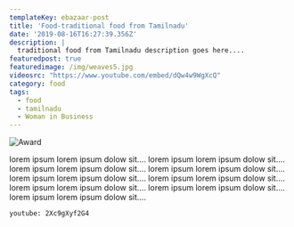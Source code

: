 ```yaml
---
templateKey: ebazaar-post
title: 'Food-traditional food from Tamilnadu'
date: '2019-08-16T16:27:39.356Z'
description: |
  traditional food from Tamilnadu description goes here....
featuredpost: true
featuredimage: /img/weaves5.jpg
videosrc: "https://www.youtube.com/embed/dQw4w9WgXcQ"
category: food
tags:
  - food
  - tamilnadu
  - Woman in Business
---
```

![Award](/img/weaves1.jpg "Award Image")

lorem ipsum lorem ipsum dolow sit.... lorem ipsum lorem ipsum dolow sit.... lorem ipsum lorem ipsum dolow sit.... lorem ipsum lorem ipsum dolow sit.... lorem ipsum lorem ipsum dolow sit.... lorem ipsum lorem ipsum dolow sit.... lorem ipsum lorem ipsum dolow sit.... lorem ipsum lorem ipsum dolow sit.... lorem ipsum lorem ipsum dolow sit....

`youtube: 2Xc9gXyf2G4`